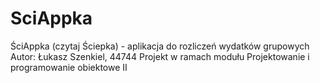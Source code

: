# SciAppka
ŚciAppka (czytaj Ściepka) - aplikacja do rozliczeń wydatków grupowych
Autor: Łukasz Szenkiel, 44744
Projekt w ramach modułu Projektowanie i programowanie obiektowe II
